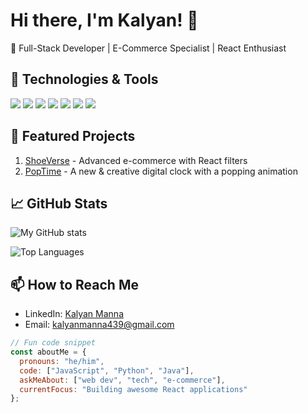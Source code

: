 ﻿# Hi there, I'm Kalyan! 👋

🚀 Full-Stack Developer | E-Commerce Specialist | React Enthusiast

## 🔧 Technologies & Tools
![](https://img.shields.io/badge/Code-React-informational?style=flat&logo=react&color=61DAFB)
![](https://img.shields.io/badge/Code-JavaScript-informational?style=flat&logo=javascript&color=F7DF1E)
![](https://img.shields.io/badge/Code-Node.js-informational?style=flat&logo=node.js&color=339933)
![](https://img.shields.io/badge/Code-Express.js-informational?style=flat&logo=express&color=000000)
![](https://img.shields.io/badge/Database-MongoDB-informational?style=flat&logo=mongodb&color=47A248)
![](https://img.shields.io/badge/Editor-VS_Code-informational?style=flat&logo=visual-studio-code&color=007ACC)
![](https://img.shields.io/badge/Tools-Git-informational?style=flat&logo=git&color=F05032)

## 🌟 Featured Projects
1. [ShoeVerse](https://github.com/Kalyan-github-4/ShoeVerse) - Advanced e-commerce with React filters
2. [PopTime](https://github.com/Kalyan-github-4/PopTime) - A new & creative digital clock with a popping animation

## 📈 GitHub Stats
![My GitHub stats](https://github-readme-stats.vercel.app/api?username=Kalyan-github-4&show_icons=true&theme=radical)

![Top Languages](https://github-readme-stats.vercel.app/api/top-langs/?username=Kalyan-github-4&layout=compact)

## 📫 How to Reach Me
- LinkedIn: [Kalyan Manna](www.linkedin.com/in/kalyan-manna-840861352)
- Email: kalyanmanna439@gmail.com

```javascript
// Fun code snippet
const aboutMe = {
  pronouns: "he/him",
  code: ["JavaScript", "Python", "Java"],
  askMeAbout: ["web dev", "tech", "e-commerce"],
  currentFocus: "Building awesome React applications"
};
```
